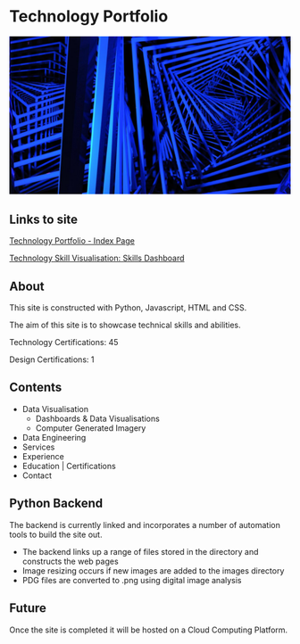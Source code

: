 
# Technology Portfolio
![Silvertine Logo](https://github.com/J456367/J456367.skillsdashboard/blob/master/img_files/render_01_small.jpg)

## Links to site
[Technology Portfolio - Index Page](https://j456367.github.io/J456367.skillsdashboard/)

[Technology Skill Visualisation: Skills Dashboard](https://j456367.github.io/J456367.skillsdashboard/skill_dashboard.html)

## About
This site is constructed with Python, Javascript, HTML and CSS.

The aim of this site is to showcase technical skills and abilities.

Technology Certifications: 45

Design Certifications: 1

## Contents 
* Data Visualisation 
    * Dashboards & Data Visualisations
    * Computer Generated Imagery
* Data Engineering
* Services
* Experience
* Education | Certifications
* Contact

## Python Backend
The backend is currently linked and incorporates a number of automation tools to build the site out.
* The backend links up a range of files stored in the directory and constructs the web pages
* Image resizing occurs if new images are added to the images directory
* PDG files are converted to .png using digital image analysis 

## Future
Once the site is completed it will be hosted on a Cloud Computing Platform.

